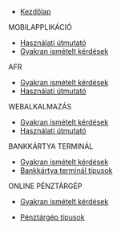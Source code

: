 * [Kezdőlap](/)
<!--* [Általános információk](informaciok.md)-->

<span class="sidebar-nav-text">MOBILAPPLIKÁCIÓ</span>
<!--* [Funkciólista](mobilapplikacio/mobilapp-funkciolista.md)-->
* [Használati útmutató](mobilapplikacio/mobilapp-hasznalati-utmutato.md)
* [Gyakran ismételt kérdések](mobilapplikacio/mobilapp-gyik.md)

<span class="sidebar-nav-text">AFR</span>
* [Gyakran ismételt kérdések](afr/afr-gyik.md)
* [Használati útmutató](afr/afr-hasznalati-utmutato.md)

<span class="sidebar-nav-text">WEBALKALMAZÁS</span>
* [Gyakran ismételt kérdések](webalkalmazas/webapp-gyik.md)
* [Használati útmutató](webalkalmazas/webapp-hasznalati-utmutato.md)

<span class="sidebar-nav-text">BANKKÁRTYA TERMINÁL</span>
* [Gyakran ismételt kérdések](bankkartya-terminal/bankkartya-terminal-gyik.md)
* [Bankkártya terminál típusok](bankkartya-terminal/bankkartya-terminal-tipusok.md) 

<span class="sidebar-nav-text">ONLINE PÉNZTÁRGÉP</span>
* [Gyakran ismételt kérdések](online-penztargep/penztargep-gyik.md)
<!--* [CMO felhő beállítása](online-penztargep/penztargep-cmo-felho.md)-->
* [Pénztárgép típusok](online-penztargep/penztargep-tipusok.md)

